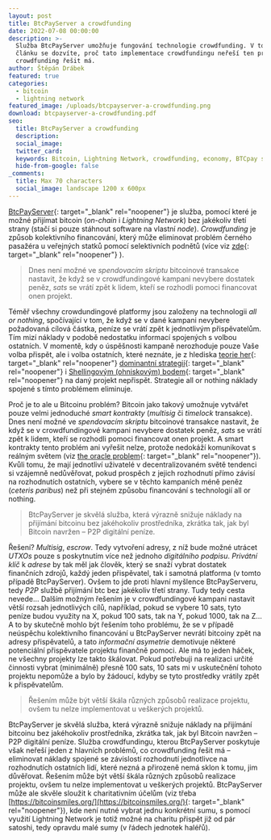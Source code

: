 ```yaml
---
layout: post
title: BtcPayServer a crowdfunding
date: 2022-07-08 00:00:00
description: >-
  Služba BtcPayServer umožňuje fungování technologie crowdfunding. V tomto
  článku se dozvíte, proč tato implementace crowdfundingu neřeší ten problém, co
  crowdfunding řešit má.
author: Štěpán Drábek
featured: true
categories:
  - bitcoin
  - lightning network
featured_image: /uploads/btcpayserver-a-crowdfunding.png
download: btcpayserver-a-crowdfunding.pdf
seo:
  title: BtcPayServer a crowdfunding
  description:
  social_image:
  twitter_card:
  keywords: Bitcoin, Lightning Network, crowdfunding, economy, BTCpay server
  hide-from-google: false
_comments:
  title: Max 70 characters
  social_image: landscape 1200 x 600px
---
```

[BtcPayServer](https://btcpayserver.org/){: target="_blank" rel="noopener"} je služba, pomoc&iacute; které je možné přij&iacute;mat bitcoin (*on-chain* i *Lightning Network*) bez jakékoliv třet&iacute; strany (stač&iacute; si pouze st&aacute;hnout software na vlastn&iacute; *node*). *Crowdfunding* je způsob kolektivn&iacute;ho financov&aacute;n&iacute;, kter&yacute; může eliminovat problém černého pasažéra u veřejn&yacute;ch statků pomoc&iacute; selektivn&iacute;ch podnětů (v&iacute;ce viz&nbsp;[zde](https://ekonomie-jednoduse.com/posts/2022/verejne-statky){: target="_blank" rel="noopener"}&nbsp;).

> Dnes nen&iacute; možné ve *spendovac&iacute;m skriptu* bitcoinové transakce nastavit, že když se v crowdfundingové kampani nevybere dostatek peněz, *sats* se vr&aacute;t&iacute; zpět k lidem, kteř&iacute; se rozhodli pomoci financovat onen projekt.

Téměř všechny crowdundingové platformy jsou založeny na technologii *all or nothing*, spoč&iacute;vaj&iacute;c&iacute; v tom, že když se v dané kampani nevybere požadovan&aacute; c&iacute;lov&aacute; č&aacute;stka, pen&iacute;ze se vr&aacute;t&iacute; zpět k jednotliv&yacute;m přispěvatelům. T&iacute;m miz&iacute; n&aacute;klady v podobě nedostatku informac&iacute; spojen&yacute;ch s volbou ostatn&iacute;ch. V momentě, kdy o &uacute;spěšnosti kampaně nerozhoduje pouze Vaše volba přispět, ale i volba ostatn&iacute;ch, které nezn&aacute;te, je z hlediska [teorie her](https://cs.wikipedia.org/wiki/Teorie_her){: target="_blank" rel="noopener"} [dominantn&iacute; strategi&iacute;](https://cs.wikipedia.org/wiki/Dominantn%C3%AD_strategie){: target="_blank" rel="noopener"} i [Shellingov&yacute;m (ohniskov&yacute;m) bodem](https://en.wikipedia.org/wiki/Focal_point_&#40;game_theory&#41;){: target="_blank" rel="noopener"} na dan&yacute; projekt nepřispět. Strategie all or nothing n&aacute;klady spojené s t&iacute;mto problémem eliminuje.

Proč je to ale u Bitcoinu problém? Bitcoin jako takov&yacute; umožnuje vytv&aacute;řet pouze velmi jednoduché *smart kontrakty* (*multisig* či *timelock* transakce). Dnes nen&iacute; možné ve *spendovac&iacute;m skriptu* bitcoinové transakce nastavit, že když se v crowdfundingové kampani nevybere dostatek peněz, *sats* se vr&aacute;t&iacute; zpět k lidem, kteř&iacute; se rozhodli pomoci financovat onen projekt. A smart kontrakty tento problém ani vyřešit nelze, protože nedok&aacute;ž&iacute; komunikovat s re&aacute;ln&yacute;m světem (viz [the oracle problem](https://en.wikipedia.org/wiki/Test_oracle){: target="_blank" rel="noopener"}). Kvůli tomu, že maj&iacute; jednotliv&iacute; uživatelé v decentralizovaném světě tendenci si vz&aacute;jemně nedůvěřovat, pokud prospěch z jejich rozhodnut&iacute; př&iacute;mo z&aacute;vis&iacute; na rozhodnut&iacute;ch ostatn&iacute;ch, vybere se v těchto kampan&iacute;ch méně peněz (*ceteris paribus*) než při stejném způsobu financov&aacute;n&iacute; s technologi&iacute; all or nothing.

> BtcPayServer je skvěl&aacute; služba, kter&aacute; v&yacute;razně snižuje n&aacute;klady na přij&iacute;m&aacute;n&iacute; bitcoinu bez jakéhokoliv prostředn&iacute;ka, zkr&aacute;tka tak, jak byl Bitcoin navržen – P2P digit&aacute;ln&iacute; pen&iacute;ze.

Řešen&iacute;? *Multisig*, *escrow*. Tedy vytvořen&iacute; adresy, z n&iacute;ž bude možné utr&aacute;cet *UTXOs* pouze s poskytnut&iacute;m v&iacute;ce než jednoho *digit&aacute;ln&iacute;ho podpisu*. *Priv&aacute;tn&iacute; kl&iacute;č* k *adrese* by tak měl jak člověk, kter&yacute; se snaž&iacute; vybrat dostatek finančn&iacute;ch zdrojů, každ&yacute; jeden přispěvatel, tak i samotn&aacute; platforma (v tomto př&iacute;padě BtcPayServer). Ovšem to jde proti hlavn&iacute; myšlence BtcPayServeru, tedy *P2P* službě přij&iacute;m&aacute;n&iacute; btc bez jakékoliv třet&iacute; strany. Tudy tedy cesta nevede… Dalš&iacute;m možn&yacute;m řešen&iacute;m je v crowdfundingové kampani nastavit větš&iacute; rozsah jednotliv&yacute;ch c&iacute;lů, např&iacute;klad, pokud se vybere 10 sats, tyto pen&iacute;ze budou využity na X, pokud 100 sats, tak na Y, pokud 1000, tak na Z… A to by skutečně mohlo b&yacute;t řešen&iacute;m toho problému, že se v př&iacute;padě ne&uacute;spěchu kolektivn&iacute;ho financov&aacute;n&iacute; u BtcPayServer nevr&aacute;t&iacute; bitcoiny zpět na adresy přispěvatelů, a tato *informačn&iacute; asymetrie* demotivuje některé potenci&aacute;ln&iacute; přispěvatele projektu finančně pomoci. Ale m&aacute; to jeden h&aacute;ček, ne všechny projekty lze takto šk&aacute;lovat. Pokud potřebuji na realizaci určité činnosti vybrat (minim&aacute;lně) přesně 100 sats, 10 sats mi v uskutečněn&iacute; tohoto projektu nepomůže a bylo by ž&aacute;douc&iacute;, kdyby se tyto prostředky vr&aacute;tily zpět k přispěvatelům.

> Řešen&iacute;m může b&yacute;t větš&iacute; šk&aacute;la různ&yacute;ch způsobů realizace projektu, ovšem tu nelze implementovat u vešker&yacute;ch projektů.

BtcPayServer je skvěl&aacute; služba, kter&aacute; v&yacute;razně snižuje n&aacute;klady na přij&iacute;m&aacute;n&iacute; bitcoinu bez jakéhokoliv prostředn&iacute;ka, zkr&aacute;tka tak, jak byl Bitcoin navržen – P2P digit&aacute;ln&iacute; pen&iacute;ze. Služba crowdfundingu, kterou BtcPayServer poskytuje však neřeš&iacute; jeden z hlavn&iacute;ch problémů, co crowdfunding řešit m&aacute; – eliminovat n&aacute;klady spojené se z&aacute;vislost&iacute; rozhodnut&iacute; jednotlivce na rozhodnut&iacute;ch ostatn&iacute;ch lid&iacute;, které nezn&aacute; a přirozeně nem&aacute; sklon k tomu, jim důvěřovat. Řešen&iacute;m může b&yacute;t větš&iacute; šk&aacute;la různ&yacute;ch způsobů realizace projektu, ovšem tu nelze implementovat u vešker&yacute;ch projektů. BtcPayServer může ale skvěle sloužit k charitativn&iacute;m &uacute;čelům (viz třeba [https://bitcoinsmiles.org/](https://bitcoinsmiles.org/){: target="_blank" rel="noopener"}), kde nen&iacute; nutné vybrat jednu konkrétn&iacute; sumu, s pomoc&iacute; využit&iacute; Lightning Network je totiž možné na charitu přispět již od p&aacute;r satoshi, tedy opravdu malé sumy (v ř&aacute;dech jednotek haléřů).